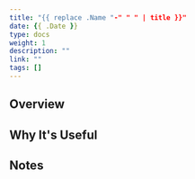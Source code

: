 ```yaml
---
title: "{{ replace .Name "-" " " | title }}"
date: {{ .Date }}
type: docs
weight: 1
description: ""
link: ""
tags: []
---
```


## Overview

## Why It's Useful

## Notes 